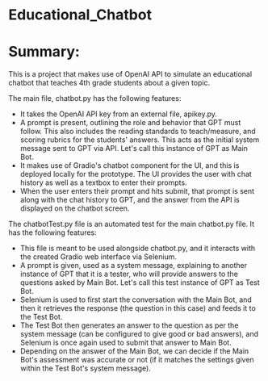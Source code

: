 # Educational_Chatbot

# Summary:

This is a project that makes use of OpenAI API to simulate an educational chatbot that teaches 4th grade students about a given topic.

The main file, chatbot.py has the following features:

- It takes the OpenAI API key from an external file, apikey.py.
- A prompt is present, outlining the role and behavior that GPT must follow. This also includes the reading standards to teach/measure, and scoring rubrics for the students' answers. This acts as the initial system message sent to GPT via API. Let's call this instance of GPT as Main Bot.
- It makes use of Gradio's chatbot component for the UI, and this is deployed locally for the prototype. The UI provides the user with chat history as well as a textbox to enter their prompts.
- When the user enters their prompt and hits submit, that prompt is sent along with the chat history to GPT, and the answer from the API is displayed on the chatbot screen.

The chatbotTest.py file is an automated test for the main chatbot.py file. It has the following features:

- This file is meant to be used alongside chatbot.py, and it interacts with the created Gradio web interface via Selenium.
- A prompt is given, used as a system message, explaining to another instance of GPT that it is a tester, who will provide answers to the questions asked by Main Bot. Let's call this test instance of GPT as Test Bot.
- Selenium is used to first start the conversation with the Main Bot, and then it retrieves the response (the question in this case) and feeds it to the Test Bot.
- The Test Bot then generates an answer to the question as per the system message (can be configured to give good or bad answers), and Selenium is once again used to submit that answer to Main Bot.
- Depending on the answer of the Main Bot, we can decide if the Main Bot's assessment was accurate or not (if it matches the settings given within the Test Bot's system message).
